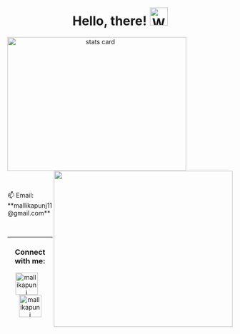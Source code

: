 
<h1 align="center">Hello, there! <img src="https://raw.githubusercontent.com/nixin72/nixin72/master/wave.gif" 
         alt="Waving hand animated gif"
         height="40"
         width="40" />
</h1>

<!-- 
<h3 align="center">
A 4th-year student pursuing Bachelor of engineering in Computer science.
</h3> -->



<a align= "center" href="https://github.com/Mallika-28">
<img alt= "stats card" height="300px" width="400" src="https://github-readme-stats.vercel.app/api?username=Mallika-28&show_icons=true&hide_border=true&&count_private=true&include_all_commits=true">
<img align="right" height="350" width="400" src="https://dribbble.com/shots/15400960" /> </a>
</p>
<br>

<p>📫 Email: **mallikapunj11@gmail.com**</p>
<br>
<hr>

<div>
<h3 align="center">Connect with me:</h3>
<p align="center">
<a href="https://www.linkedin.com/in/mallikapunj/" target="blank"><img align="center" src="https://img.icons8.com/cute-clipart/64/000000/linkedin.png" alt="mallikapunj" height="50" width="50" /></a>&nbsp;&nbsp;&nbsp;&nbsp;
<a href="http://instagram.com/mallikapunj/" target="blank"><img align="center" src="https://img.icons8.com/cute-clipart/64/000000/instagram-new.png" alt="mallikapunj" height="50" width="50" /></a>
</p>
</div>


